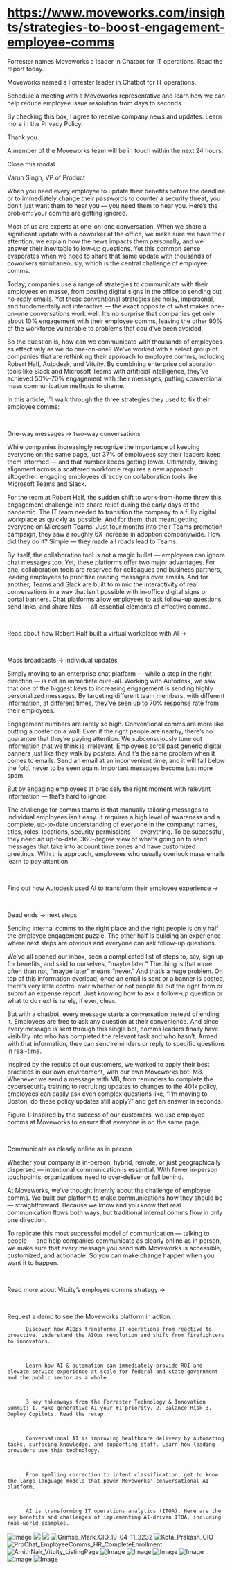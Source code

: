 # https://www.moveworks.com/insights/strategies-to-boost-engagement-employee-comms

Forrester names Moveworks a leader in Chatbot for IT operations. Read the report today.

Moveworks named a Forrester leader in Chatbot for IT operations. 

Schedule a meeting with a Moveworks representative and learn how we can help reduce employee issue resolution from days to seconds.

By checking this box, I agree to receive company news and updates. Learn more in the Privacy Policy.

Thank you.

A member of the Moveworks team will be in touch within the next 24 hours.



  Close this modal
  



Varun Singh, VP of Product


When you need every employee to update their benefits before the deadline or to immediately change their passwords to counter a security threat, you don’t just want them to hear you — you need them to hear you. Here’s the problem: your comms are getting ignored. 

Most of us are experts at one-on-one conversation. When we share a significant update with a coworker at the office, we make sure we have their attention, we explain how the news impacts them personally, and we answer their inevitable follow-up questions. Yet this common sense evaporates when we need to share that same update with thousands of coworkers simultaneously, which is the central challenge of employee comms.

Today, companies use a range of strategies to communicate with their employees en masse, from posting digital signs in the office to sending out no-reply emails. Yet these conventional strategies are noisy, impersonal, and fundamentally not interactive — the exact opposite of what makes one-on-one conversations work well. It’s no surprise that companies get only about 10% engagement with their employee comms, leaving the other 90% of the workforce vulnerable to problems that could’ve been avoided. 

So the question is, how can we communicate with thousands of employees as effectively as we do one-on-one? We’ve worked with a select group of companies that are rethinking their approach to employee comms, including Robert Half, Autodesk, and Vituity. By combining enterprise collaboration tools like Slack and Microsoft Teams with artificial intelligence, they’ve achieved 50%–70% engagement with their messages, putting conventional mass communication methods to shame.

In this article, I’ll walk through the three strategies they used to fix their employee comms:

 

One-way messages → two-way conversations

While companies increasingly recognize the importance of keeping everyone on the same page, just 37% of employees say their leaders keep them informed — and that number keeps getting lower. Ultimately, driving alignment across a scattered workforce requires a new approach altogether: engaging employees directly on collaboration tools like Microsoft Teams and Slack.

For the team at Robert Half, the sudden shift to work-from-home threw this engagement challenge into sharp relief during the early days of the pandemic. The IT team needed to transition the company to a fully digital workplace as quickly as possible. And for them, that meant getting everyone on Microsoft Teams. Just four months into their Teams promotion campaign, they saw a roughly 6X increase in adoption companywide. How did they do it? Simple — they made all roads lead to Teams. 

By itself, the collaboration tool is not a magic bullet — employees can ignore chat messages too. Yet, these platforms offer two major advantages. For one, collaboration tools are reserved for colleagues and business partners, leading employees to prioritize reading messages over emails. And for another, Teams and Slack are built to mimic the interactivity of real conversations in a way that isn’t possible with in-office digital signs or portal banners. Chat platforms allow employees to ask follow-up questions, send links, and share files — all essential elements of effective comms.

 

Read about how Robert Half built a virtual workplace with AI →

 

Mass broadcasts → individual updates

Simply moving to an enterprise chat platform — while a step in the right direction — is not an immediate cure-all. Working with Autodesk, we saw that one of the biggest keys to increasing engagement is sending highly personalized messages. By targeting different team members, with different information, at different times, they’ve seen up to 70% response rate from their employees.

Engagement numbers are rarely so high. Conventional comms are more like putting a poster on a wall. Even if the right people are nearby, there’s no guarantee that they’re paying attention. We subconsciously tune out information that we think is irrelevant. Employees scroll past generic digital banners just like they walk by posters. And it’s the same problem when it comes to emails. Send an email at an inconvenient time, and it will fall below the fold, never to be seen again. Important messages become just more spam. 

But by engaging employees at precisely the right moment with relevant information — that’s hard to ignore.

The challenge for comms teams is that manually tailoring messages to individual employees isn’t easy. It requires a high level of awareness and a complete, up-to-date understanding of everyone in the company: names, titles, roles, locations, security permissions — everything. To be successful, they need an up-to-date, 360-degree view of what’s going on to send messages that take into account time zones and have customized greetings. With this approach, employees who usually overlook mass emails learn to pay attention. 

 

Find out how Autodesk used AI to transform their employee experience →

 

Dead ends → next steps

Sending internal comms to the right place and the right people is only half the employee engagement puzzle. The other half is building an experience where next steps are obvious and everyone can ask follow-up questions. 

We’ve all opened our inbox, seen a complicated list of steps to, say, sign up for benefits, and said to ourselves, “maybe later.” The thing is that more often than not, “maybe later” means “never.” And that’s a huge problem. On top of this information overload, once an email is sent or a banner is posted, there’s very little control over whether or not people fill out the right form or submit an expense report. Just knowing how to ask a follow-up question or what to do next is rarely, if ever, clear. 

But with a chatbot, every message starts a conversation instead of ending it. Employees are free to ask any question at their convenience. And since every message is sent through this single bot, comms leaders finally have visibility into who has completed the relevant task and who hasn’t. Armed with that information, they can send reminders or reply to specific questions in real-time.

Inspired by the results of our customers, we worked to apply their best practices in our own environment, with our own Moveworks bot: M8. Whenever we send a message with M8, from reminders to complete the cybersecurity training to recruiting updates to changes to the 401k policy, employees can easily ask even complex questions like, “I’m moving to Boston, do these policy updates still apply?” and get an answer in seconds. 



Figure 1: Inspired by the success of our customers, we use employee comms at Moveworks to ensure that everyone is on the same page. 

 

Communicate as clearly online as in person

Whether your company is in-person, hybrid, remote, or just geographically dispersed — intentional communication is essential. With fewer in-person touchpoints, organizations need to over-deliver or fall behind. 

At Moveworks, we've thought intently about the challenge of employee comms. We built our platform to make communications how they should be — straightforward. Because we know and you know that real communication flows both ways, but traditional internal comms flow in only one direction. 

To replicate this most successful model of communication — talking to people — and help companies communicate as clearly online as in person, we make sure that every message you send with Moveworks is accessible, customized, and actionable. So you can make change happen when you want it to happen.

 

Read more about Vituity’s employee comms strategy →

 

Request a demo to see the Moveworks platform in action.


          Discover how AIOps transforms IT operations from reactive to proactive. Understand the AIOps revolution and shift from firefighters to innovators.
        


          Learn how AI & automation can immediately provide ROI and elevate service experience at scale for federal and state government and the public sector as a whole.
        


          3 key takeaways from the Forrester Technology & Innovation Summit: 1. Make generative AI your #1 priority. 2. Balance Risk 3. Deploy Copilots. Read the recap.
        


          Conversational AI is improving healthcare delivery by automating tasks, surfacing knowledge, and supporting staff. Learn how leading providers use this technology.
        


          From spelling correction to intent classification, get to know the large language models that power Moveworks' conversational AI platform.
        


          AI is transforming IT operations analytics (ITOA). Here are the key benefits and challenges of implementing AI-driven ITOA, including real-world examples.
        



![Image](https://www.moveworks.com/hubfs/img/site/qr-demo.png)
![](https://www.moveworks.com/hubfs/31_MW_Blog_Employee_Communications.jpg)
![](https://www.moveworks.com/hubfs/31_MW_Blog_Employee_Communications.jpg)
![Grimse_Mark_CIO_19-04-11_3232](https://www.moveworks.com/hs-fs/hubfs/Grimse_Mark_CIO_19-04-11_3232.jpg?width=300&name=Grimse_Mark_CIO_19-04-11_3232.jpg)
![Kota_Prakash_CIO](https://www.moveworks.com/hs-fs/hubfs/Photos_heroes/Kota_Prakash_CIO.jpg?width=300&name=Kota_Prakash_CIO.jpg)
![PrpChat_EmployeeComms_HR_CompleteEnrollment](https://www.moveworks.com/hs-fs/hubfs/PrpChat_EmployeeComms_HR_CompleteEnrollment.png?width=500&name=PrpChat_EmployeeComms_HR_CompleteEnrollment.png)
![AmithNair_Vituity_ListingPage](https://www.moveworks.com/hs-fs/hubfs/AmithNair_Vituity_ListingPage.png?width=300&name=AmithNair_Vituity_ListingPage.png)
![Image](https://www.moveworks.com/hs-fs/hubfs/AIOps-featured-image.png?length=50&name=AIOps-featured-image.png)
![Image](https://www.moveworks.com/hs-fs/hubfs/Public-Sector-Convo-AI.png?length=50&name=Public-Sector-Convo-AI.png)
![Image](https://www.moveworks.com/hs-fs/hubfs/Forrester%20T%26I%20%281%29.png?length=50&name=Forrester%20T&I%20%281%29.png)
![Image](https://www.moveworks.com/hs-fs/hubfs/healthcare-test.png?length=50&name=healthcare-test.png)
![Image](https://www.moveworks.com/hs-fs/hubfs/Moveworks_LLM_Feature.png?length=50&name=Moveworks_LLM_Feature.png)
![Image](https://www.moveworks.com/hs-fs/hubfs/ITOA_feature.png?length=50&name=ITOA_feature.png)
